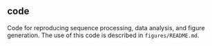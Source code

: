 ## code

Code for reproducing sequence processing, data analysis, and figure generation. The use of this code is described in `figures/README.md`.

